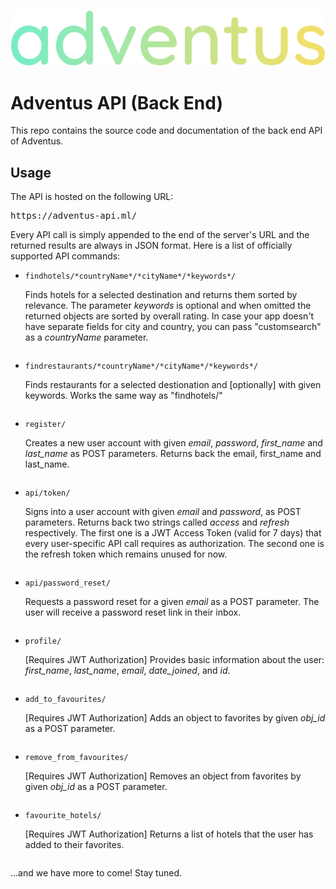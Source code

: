 ![logo](https://raw.githubusercontent.com/TheBoringDuo/adventus-web/main/drawables/adventus.svg "Adventus Logo")
# Adventus API (Back End)
This repo contains the source code and documentation of the back end API of Adventus. 

## Usage
The API is hosted on the following URL:
<pre>https://adventus-api.ml/</pre>

Every API call is simply appended to the end of the server's URL and the returned results are always in JSON format. Here is a list of officially supported API commands:
-     findhotels/*countryName*/*cityName*/*keywords*/
  Finds hotels for a selected destination and returns them sorted by relevance. The parameter *keywords* is optional and when omitted the returned objects are sorted by overall rating. In case your app doesn't have separate fields for city and country, you can pass "customsearch" as a *countryName* parameter.
  <p style="margin-bottom: 2em;"></p>
-     findrestaurants/*countryName*/*cityName*/*keywords*/
  Finds restaurants for a selected destionation and [optionally] with given keywords. Works the same way as "findhotels/"
  <p style="margin-bottom: 2em;"></p>
-     register/
  Creates a new user account with given *email*, *password*, *first_name* and *last_name* as POST parameters. Returns back the email, first_name and last_name.
  <p style="margin-bottom: 2em;"></p>
-     api/token/
  Signs into a user account with given *email* and *password*, as POST parameters. Returns back two strings called *access* and *refresh* respectively. The first one is a JWT Access Token (valid for 7 days) that every user-specific API call requires as authorization. The second one is the refresh token which remains unused for now.
  <p style="margin-bottom: 2em;"></p>
-     api/password_reset/
  Requests a password reset for a given *email* as a POST parameter. The user will receive a password reset link in their inbox.
  <p style="margin-bottom: 2em;"></p>
-     profile/
  [Requires JWT Authorization] Provides basic information about the user: *first_name*, *last_name*, *email*, *date_joined*, and *id*.
  <p style="margin-bottom: 2em;"></p>
-     add_to_favourites/
  [Requires JWT Authorization] Adds an object to favorites by given *obj_id* as a POST parameter.
  <p style="margin-bottom: 2em;"></p>
-     remove_from_favourites/
  [Requires JWT Authorization] Removes an object from favorites by given *obj_id* as a POST parameter.
  <p style="margin-bottom: 2em;"></p>
-     favourite_hotels/
  [Requires JWT Authorization] Returns a list of hotels that the user has added to their favorites.
  <p style="margin-bottom: 2em;"></p>
...and we have more to come! Stay tuned.
